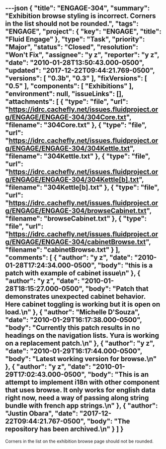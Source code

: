 ---json
{
  "title": "ENGAGE-304",
  "summary": "Exhibition browse styling is incorrect. Corners in the list should not be rounded.",
  "tags": "ENGAGE",
  "project": {
    "key": "ENGAGE",
    "title": "Fluid Engage"
  },
  "type": "Task",
  "priority": "Major",
  "status": "Closed",
  "resolution": "Won't Fix",
  "assignee": "y z",
  "reporter": "y z",
  "date": "2010-01-28T13:50:43.000-0500",
  "updated": "2017-12-22T09:44:21.769-0500",
  "versions": [
    "0.3b",
    "0.3"
  ],
  "fixVersions": [
    "0.5"
  ],
  "components": [
    "Exhibitions"
  ],
  "environment": null,
  "issueLinks": [],
  "attachments": [
    {
      "type": "file",
      "url": "https://idrc.cachefly.net/issues.fluidproject.org/ENGAGE/ENGAGE-304/304Core.txt",
      "filename": "304Core.txt"
    },
    {
      "type": "file",
      "url": "https://idrc.cachefly.net/issues.fluidproject.org/ENGAGE/ENGAGE-304/304Kettle.txt",
      "filename": "304Kettle.txt"
    },
    {
      "type": "file",
      "url": "https://idrc.cachefly.net/issues.fluidproject.org/ENGAGE/ENGAGE-304/304Kettle[b].txt",
      "filename": "304Kettle[b].txt"
    },
    {
      "type": "file",
      "url": "https://idrc.cachefly.net/issues.fluidproject.org/ENGAGE/ENGAGE-304/browseCabinet.txt",
      "filename": "browseCabinet.txt"
    },
    {
      "type": "file",
      "url": "https://idrc.cachefly.net/issues.fluidproject.org/ENGAGE/ENGAGE-304/cabinetBrowse.txt",
      "filename": "cabinetBrowse.txt"
    }
  ],
  "comments": [
    {
      "author": "y z",
      "date": "2010-01-28T17:24:34.000-0500",
      "body": "this is a patch with example of cabinet issue\n"
    },
    {
      "author": "y z",
      "date": "2010-01-28T18:15:27.000-0500",
      "body": "Patch that demonstrates unexpected cabinet behavior. Here cabinet toggling is working but it is open on load.\n"
    },
    {
      "author": "Michelle D'Souza",
      "date": "2010-01-29T16:17:38.000-0500",
      "body": "Currently this patch results in no headings on the navigation lists. Yura is working on a replacement patch.\n"
    },
    {
      "author": "y z",
      "date": "2010-01-29T16:17:44.000-0500",
      "body": "Latest working version for browse.\n"
    },
    {
      "author": "y z",
      "date": "2010-01-29T17:02:43.000-0500",
      "body": "This is an attempt to implement i18n with other component that uses browse. It only works for english data right now, need a way of passing along string bundle with french app strings.\n"
    },
    {
      "author": "Justin Obara",
      "date": "2017-12-22T09:44:21.767-0500",
      "body": "The repository has been archived.\n"
    }
  ]
}
---
Corners in the list on the exhibition browse page should not be rounded.

        